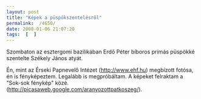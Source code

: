 ```yaml
---
layout: post
title: "Képek a püspökszentelésről"
permalink:  /4650/ 
date: 2008-01-06 21:07:20
tags:  [  ] 
---
```

Szombaton az esztergomi bazilikában Erdő Péter bíboros prímás püspökké szentelte Székely János atyát.

Én, mint az Érseki Papnevelő Intézet (http://www.ehf.hu) megbízott fotósa, én is fényképeztem. Legalább is megpróbáltam. A képeket felraktam a "Sok-sok fénykép" közé. (http://picasaweb.google.com/aranyozottpatkoszeg/).